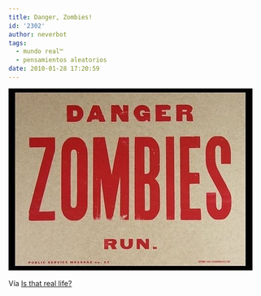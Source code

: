 ```yaml
---
title: Danger, Zombies!
id: '2302'
author: neverbot
tags:
  - mundo real™
  - pensamientos aleatorios
date: 2010-01-28 17:20:59
---
```


![201001281720.jpg](./danger-zombies/201001281720.jpg)

Vía [Is that real life?](http://sebseballade.tumblr.com/post/357705861)
